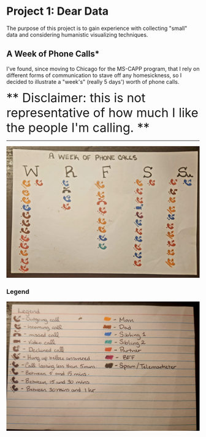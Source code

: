 # Project 1: Dear Data

The purpose of this project is to gain experience with collecting "small" data and considering humanistic visualizing techniques.

## A Week of Phone Calls*

I've found, since moving to Chicago for the MS-CAPP program, that I rely on different forms of communication to stave off any homesickness, so I decided to illustrate a "week's" (really 5 days') worth of phone calls.

<font size="6"> ** Disclaimer: this is not representative of how much I like the people I'm calling. ** </font>

---

![Dear Data Front](./dear_data_front.jpg)


### Legend
![Dear Data Back](./dear_data_back.jpg)
